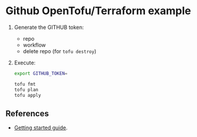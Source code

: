 # Github OpenTofu/Terraform example

1. Generate the GITHUB token:

   - repo
   - workflow
   - delete repo (for `tofu destroy`)

2. Execute:

   ```bash
   export GITHUB_TOKEN=

   tofu fmt
   tofu plan
   tofu apply
   ```

## References

- [Getting started guide](https://docs.spacelift.io/getting-started).
